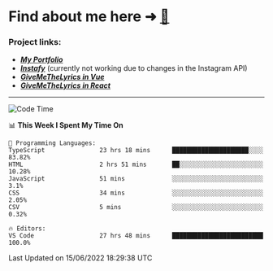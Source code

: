 # Find about me here ➜ [🧑](https://pauabella.dev)

### Project links:
- ***[My Portfolio](https://pauabella.dev)***
- ***[Instafy](https://instafy.me)*** (currently not working due to changes in the Instagram API)
- ***[GiveMeTheLyrics in Vue](https://lyrics.pauabella.dev)***
- ***[GiveMeTheLyrics in React](https://pauabella.dev/GiveMeTheLyrics)***

---
<!--START_SECTION:waka-->
![Code Time](http://img.shields.io/badge/Code%20Time-1%2C169%20hrs%2043%20mins-blue)

📊 **This Week I Spent My Time On** 

```text
💬 Programming Languages: 
TypeScript               23 hrs 18 mins      █████████████████████░░░░   83.82% 
HTML                     2 hrs 51 mins       ██░░░░░░░░░░░░░░░░░░░░░░░   10.28% 
JavaScript               51 mins             ░░░░░░░░░░░░░░░░░░░░░░░░░   3.1% 
CSS                      34 mins             ░░░░░░░░░░░░░░░░░░░░░░░░░   2.05% 
CSV                      5 mins              ░░░░░░░░░░░░░░░░░░░░░░░░░   0.32%

🔥 Editors: 
VS Code                  27 hrs 48 mins      █████████████████████████   100.0%

```


 Last Updated on 15/06/2022 18:29:38 UTC
<!--END_SECTION:waka-->
